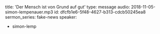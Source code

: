 title: 'Der Mensch ist von Grund auf gut'
type: message
audio: 2018-11-05-simon-lempenauer.mp3
id: dfcfb1e6-5f48-4627-b313-cdcb50245ea8
sermon_series: fake-news
speaker:
  - simon-lemp
